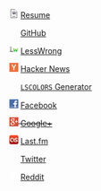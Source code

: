 <ul style="list-style-type: none; padding-left: 0; line-height: 32px;">
  <li><img src="/icons/resume_icon.png" height="16" width="16" alt="" /> <a href="/resume/" rel="me">Resume</a></li>
  <li><img src="/icons/github_favicon.ico" height="16" width="16" alt="" /> <a href="https://github.com/ggreer" rel="me">GitHub</a></li>
  <li><img src="/icons/lw.png" height="16" width="16" alt="" /> <a href="http://lesswrong.com/user/AngryParsley" rel="me">LessWrong</a></li>
  <li><img src="/icons/hn.png" height="16" width="16" alt="" /> <a href="https://news.ycombinator.com/threads?id=ggreer" rel="me">Hacker News</a></li>
  <li><img src="/favicon.ico" height="16" width="16" alt="" /> <a href="/lscolors/" rel="me"><code>LSCOLORS</code> Generator</a></li>
  <li><img src="/icons/facebook_icon.png" height="16" width="16" alt="" /> <a href="https://www.facebook.com/AngryParsley" rel="me">Facebook</a></li>
  <li><del><img src="/icons/googleplus.png" height="16" width="16" alt="" /> <a href="https://plus.google.com/104249632091829167509/posts" rel="me">Google+</a></del></li>
  <li><img src="/icons/lastfm.png" height="16" width="16" alt="" /> <a href="https://www.last.fm/user/ggreer" rel="me">Last.fm</a></li>
  <li><img src="/icons/twitter.ico" height="16" width="16" alt="" /> <a href="https://twitter.com/ggreer" rel="me">Twitter</a></li>
  <li><img src="/icons/blank_icon.png" height="16" width="16" alt="" /> <a href="https://www.reddit.com/user/AngryParsley/" rel="me">Reddit</a></li>
</ul>
